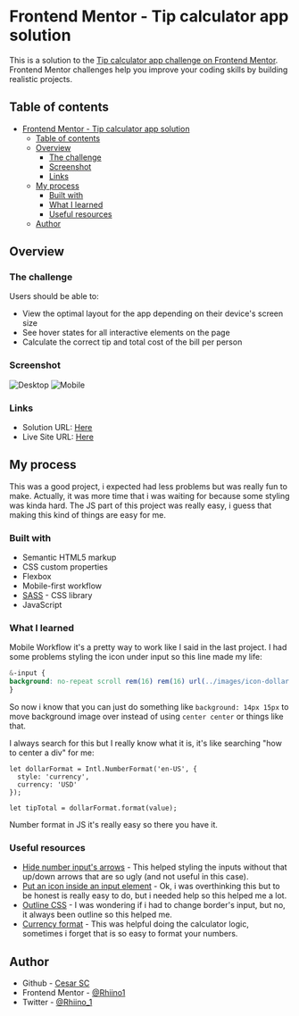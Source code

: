 # Frontend Mentor - Tip calculator app solution

This is a solution to the [Tip calculator app challenge on Frontend Mentor](https://www.frontendmentor.io/challenges/tip-calculator-app-ugJNGbJUX). Frontend Mentor challenges help you improve your coding skills by building realistic projects.

## Table of contents

- [Frontend Mentor - Tip calculator app solution](#frontend-mentor---tip-calculator-app-solution)
  - [Table of contents](#table-of-contents)
  - [Overview](#overview)
    - [The challenge](#the-challenge)
    - [Screenshot](#screenshot)
    - [Links](#links)
  - [My process](#my-process)
    - [Built with](#built-with)
    - [What I learned](#what-i-learned)
    - [Useful resources](#useful-resources)
  - [Author](#author)

## Overview

### The challenge

Users should be able to:

- View the optimal layout for the app depending on their device's screen size
- See hover states for all interactive elements on the page
- Calculate the correct tip and total cost of the bill per person

### Screenshot

![Desktop](https://i.imgur.com/dJQhybC.png)
![Mobile](https://i.imgur.com/x8U6wxx.png)

### Links

- Solution URL: [Here](https://www.frontendmentor.io/solutions/mobile-first-using-html-sass-and-js-VCd5RrPCP)
- Live Site URL: [Here](https://rhiino1.github.io/frontendmentor-tip-calculator-app/)

## My process

This was a good project, i expected had less problems but was really fun to make. Actually, it was more time that i was waiting for because some styling was kinda hard. The JS part of this project was really easy, i guess that making this kind of things are easy for me.

### Built with

- Semantic HTML5 markup
- CSS custom properties
- Flexbox
- Mobile-first workflow
- [SASS](https://sass-lang.com/) - CSS library
- JavaScript

### What I learned

Mobile Workflow it's a pretty way to work like I said in the last project. I had some problems styling the icon under input so this line made my life:

```css
&-input {
background: no-repeat scroll rem(16) rem(16) url(../images/icon-dollar.svg), var(--lighter-grayish-cyan);
}
```

So now i know that you can just do something like `background: 14px 15px` to move background image over instead of using `center center` or things like that.


I always search for this but I really know what it is, it's like searching "how to center a div" for me:

```JS
let dollarFormat = Intl.NumberFormat('en-US', {
  style: 'currency',
  currency: 'USD'
});

let tipTotal = dollarFormat.format(value);
```

Number format in JS it's really easy so there you have it.

### Useful resources

- [Hide number input's arrows](https://stackoverflow.com/questions/3790935/can-i-hide-the-html5-number-input-s-spin-box/4298216#4298216) - This helped styling the inputs without that up/down arrows that are so ugly (and not useful in this case).
- [Put an icon inside an input element](https://stackoverflow.com/questions/917610/put-icon-inside-input-element-in-a-form) - Ok, i was overthinking this but to be honest is really easy to do, but i needed help so this helped me a lot.
- [Outline CSS](https://developer.mozilla.org/es/docs/Web/CSS/outline) - I was wondering if i had to change border's input, but no, it always been outline so this helped me.
- [Currency format](https://stackabuse.com/how-to-format-number-as-currency-string-in-javascript/) - This was helpful doing the calculator logic, sometimes i forget that is so easy to format your numbers.

## Author

- Github - [Cesar SC](https://github.com/Rhiino1)
- Frontend Mentor - [@Rhiino1](https://www.frontendmentor.io/profile/Rhiino1)
- Twitter - [@Rhiino_1](https://www.twitter.com/Rhiino_1)

